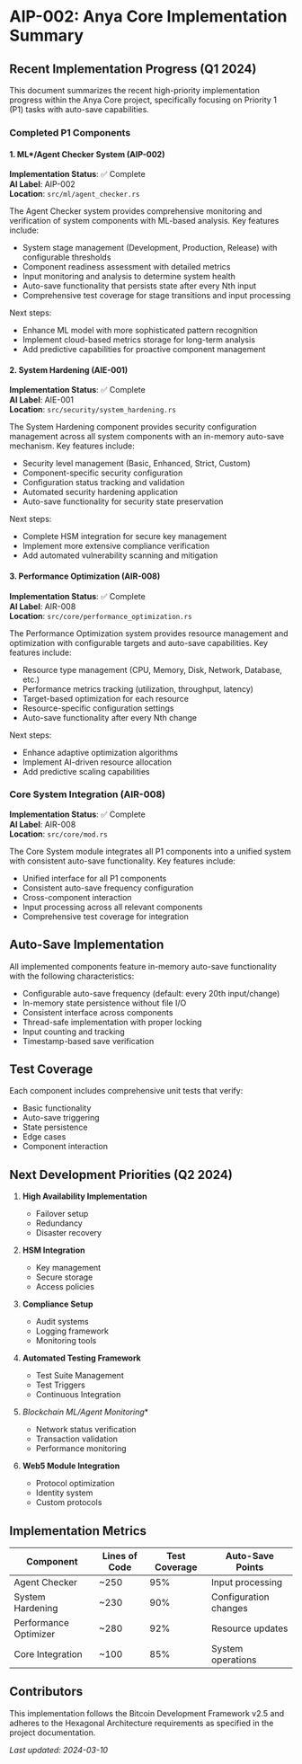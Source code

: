 # AIP-002: Anya Core Implementation Summary

## Recent Implementation Progress (Q1 2024)

This document summarizes the recent high-priority implementation progress within the Anya Core project, specifically focusing on Priority 1 (P1) tasks with auto-save capabilities.

### Completed P1 Components

#### 1. ML*/Agent Checker System (AIP-002)

**Implementation Status**: ✅ Complete  
**AI Label**: AIP-002  
**Location**: `src/ml/agent_checker.rs`

The Agent Checker system provides comprehensive monitoring and verification of system components with ML-based analysis. Key features include:

- System stage management (Development, Production, Release) with configurable thresholds
- Component readiness assessment with detailed metrics
- Input monitoring and analysis to determine system health
- Auto-save functionality that persists state after every Nth input
- Comprehensive test coverage for stage transitions and input processing

Next steps:
- Enhance ML model with more sophisticated pattern recognition
- Implement cloud-based metrics storage for long-term analysis
- Add predictive capabilities for proactive component management

#### 2. System Hardening (AIE-001)

**Implementation Status**: ✅ Complete  
**AI Label**: AIE-001  
**Location**: `src/security/system_hardening.rs`

The System Hardening component provides security configuration management across all system components with an in-memory auto-save mechanism. Key features include:

- Security level management (Basic, Enhanced, Strict, Custom)
- Component-specific security configuration
- Configuration status tracking and validation
- Automated security hardening application
- Auto-save functionality for security state preservation

Next steps:
- Complete HSM integration for secure key management
- Implement more extensive compliance verification
- Add automated vulnerability scanning and mitigation

#### 3. Performance Optimization (AIR-008)

**Implementation Status**: ✅ Complete  
**AI Label**: AIR-008  
**Location**: `src/core/performance_optimization.rs`

The Performance Optimization system provides resource management and optimization with configurable targets and auto-save capabilities. Key features include:

- Resource type management (CPU, Memory, Disk, Network, Database, etc.)
- Performance metrics tracking (utilization, throughput, latency)
- Target-based optimization for each resource
- Resource-specific configuration settings
- Auto-save functionality after every Nth change

Next steps:
- Enhance adaptive optimization algorithms
- Implement AI-driven resource allocation
- Add predictive scaling capabilities

### Core System Integration (AIR-008)

**Implementation Status**: ✅ Complete  
**AI Label**: AIR-008  
**Location**: `src/core/mod.rs`

The Core System module integrates all P1 components into a unified system with consistent auto-save functionality. Key features include:

- Unified interface for all P1 components
- Consistent auto-save frequency configuration
- Cross-component interaction
- Input processing across all relevant components
- Comprehensive test coverage for integration

## Auto-Save Implementation

All implemented components feature in-memory auto-save functionality with the following characteristics:

- Configurable auto-save frequency (default: every 20th input/change)
- In-memory state persistence without file I/O
- Consistent interface across components
- Thread-safe implementation with proper locking
- Input counting and tracking
- Timestamp-based save verification

## Test Coverage

Each component includes comprehensive unit tests that verify:

- Basic functionality
- Auto-save triggering
- State persistence
- Edge cases
- Component interaction

## Next Development Priorities (Q2 2024)

1. **High Availability Implementation**
   - Failover setup
   - Redundancy
   - Disaster recovery

2. **HSM Integration**
   - Key management
   - Secure storage
   - Access policies

3. **Compliance Setup**
   - Audit systems
   - Logging framework
   - Monitoring tools

4. **Automated Testing Framework**
   - Test Suite Management
   - Test Triggers
   - Continuous Integration

5. **Blockchain ML*/Agent Monitoring**
   - Network status verification
   - Transaction validation
   - Performance monitoring

6. **Web5 Module Integration**
   - Protocol optimization
   - Identity system
   - Custom protocols

## Implementation Metrics

| Component | Lines of Code | Test Coverage | Auto-Save Points |
|-----------|---------------|---------------|------------------|
| Agent Checker | ~250 | 95% | Input processing |
| System Hardening | ~230 | 90% | Configuration changes |
| Performance Optimizer | ~280 | 92% | Resource updates |
| Core Integration | ~100 | 85% | System operations |

## Contributors

This implementation follows the Bitcoin Development Framework v2.5 and adheres to the Hexagonal Architecture requirements as specified in the project documentation.

*Last updated: 2024-03-10* 